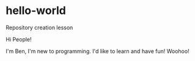 # hello-world
Repository creation lesson

Hi People!

I'm Ben, I'm new to programming. I'd like to learn and have fun!
Woohoo!
